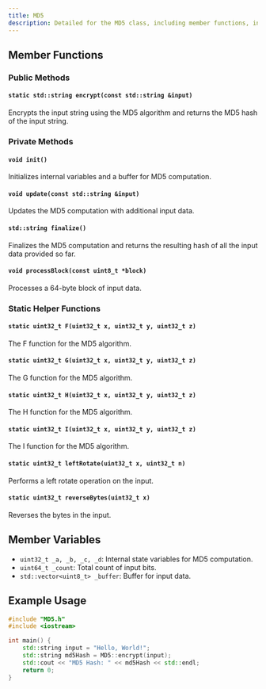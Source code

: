 ```yaml
---
title: MD5
description: Detailed for the MD5 class, including member functions, internal state variables, and example usage for calculating MD5 hashes of input data.
---
```


## Member Functions

### Public Methods

#### `static std::string encrypt(const std::string &input)`

Encrypts the input string using the MD5 algorithm and returns the MD5 hash of the input string.

### Private Methods

#### `void init()`

Initializes internal variables and a buffer for MD5 computation.

#### `void update(const std::string &input)`

Updates the MD5 computation with additional input data.

#### `std::string finalize()`

Finalizes the MD5 computation and returns the resulting hash of all the input data provided so far.

#### `void processBlock(const uint8_t *block)`

Processes a 64-byte block of input data.

### Static Helper Functions

#### `static uint32_t F(uint32_t x, uint32_t y, uint32_t z)`

The F function for the MD5 algorithm.

#### `static uint32_t G(uint32_t x, uint32_t y, uint32_t z)`

The G function for the MD5 algorithm.

#### `static uint32_t H(uint32_t x, uint32_t y, uint32_t z)`

The H function for the MD5 algorithm.

#### `static uint32_t I(uint32_t x, uint32_t y, uint32_t z)`

The I function for the MD5 algorithm.

#### `static uint32_t leftRotate(uint32_t x, uint32_t n)`

Performs a left rotate operation on the input.

#### `static uint32_t reverseBytes(uint32_t x)`

Reverses the bytes in the input.

## Member Variables

- `uint32_t _a, _b, _c, _d`: Internal state variables for MD5 computation.
- `uint64_t _count`: Total count of input bits.
- `std::vector<uint8_t> _buffer`: Buffer for input data.

## Example Usage

```cpp
#include "MD5.h"
#include <iostream>

int main() {
    std::string input = "Hello, World!";
    std::string md5Hash = MD5::encrypt(input);
    std::cout << "MD5 Hash: " << md5Hash << std::endl;
    return 0;
}
```
